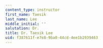 ```yaml
---
content_type: instructor
first_name: Taesik
last_name: Lee
middle_initial: ''
salutation: Dr.
title: Dr. Taesik Lee
uid: f387611f-e7e8-9ba0-44cd-4ee1b2939463
---
```

